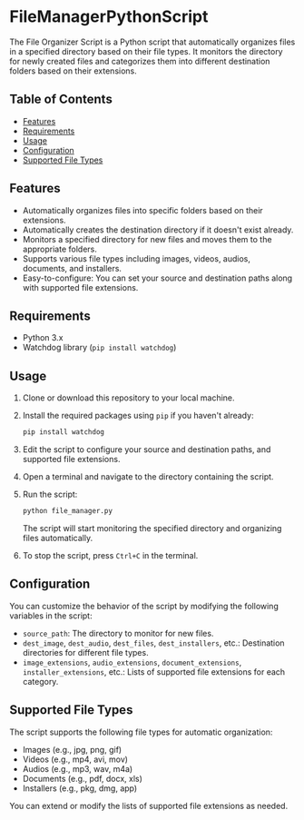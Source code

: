 # FileManagerPythonScript

The File Organizer Script is a Python script that automatically organizes files in a specified directory based on their file types. 
It monitors the directory for newly created files and categorizes them into different destination folders based on their extensions.

## Table of Contents

- [Features](#features)
- [Requirements](#requirements)
- [Usage](#usage)
- [Configuration](#configuration)
- [Supported File Types](#supported-file-types)

## Features

- Automatically organizes files into specific folders based on their extensions.
- Automatically creates the destination directory if it doesn't exist already.
- Monitors a specified directory for new files and moves them to the appropriate folders.
- Supports various file types including images, videos, audios, documents, and installers.
- Easy-to-configure: You can set your source and destination paths along with supported file extensions.


## Requirements

- Python 3.x
- Watchdog library (`pip install watchdog`)


## Usage

1. Clone or download this repository to your local machine.
2. Install the required packages using `pip` if you haven't already:

    ```sh
    pip install watchdog
    ```
3. Edit the script to configure your source and destination paths, and supported file extensions.
4. Open a terminal and navigate to the directory containing the script.
5. Run the script:

    ```sh
    python file_manager.py
    ```
   The script will start monitoring the specified directory and organizing files automatically.

6. To stop the script, press `Ctrl+C` in the terminal.

## Configuration

You can customize the behavior of the script by modifying the following variables in the script:

- `source_path`: The directory to monitor for new files.
- `dest_image`, `dest_audio`, `dest_files`, `dest_installers`, etc.: Destination directories for different file types.
- `image_extensions`, `audio_extensions`, `document_extensions`, `installer_extensions`, etc.: Lists of supported file extensions for each category.

## Supported File Types

The script supports the following file types for automatic organization:

- Images (e.g., jpg, png, gif)
- Videos (e.g., mp4, avi, mov)
- Audios (e.g., mp3, wav, m4a)
- Documents (e.g., pdf, docx, xls)
- Installers (e.g., pkg, dmg, app)

You can extend or modify the lists of supported file extensions as needed.

